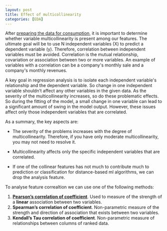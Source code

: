 ```yaml
---
layout: post
title: Effect of multicollinearity
categories: [EDA]
---
```


After [preparing the data for consumption](/a-data-science-framework/), it is important to determine whether variable multicollinearity is present among our features. The ultimate goal will be to use N independent variables (X) to predict a dependent variable (y). Therefore, correlation between independent variables must be avoided. Correlation is the mutual relationship, covariation or association between two or more variables. An example of variables with a correlation can be a company's monthly sale and a company's monthly revenues.

A key goal in regression analysis is to isolate each independent variable's relationship and the dependent variable. So change in one independent variable shouldn’t affect any other variables in the given data. As the severity of the multicollinearity increases, so do these problematic effects. So during the fitting of the model, a small change in one variable can lead to a significant amount of swing in the model output. However, these issues affect only those independent variables that are correlated.

As a summary, the key aspects are:

* The severity of the problems increases with the degree of multicollinearity. Therefore, if you have only moderate multicollinearity, you may not need to resolve it.

* Multicollinearity affects only the specific independent variables that are correlated.

* If one of the collinear features has not much to contribute much to prediction or classification for distance-based ml algorithms, we can drop the analysis feature.

To analyse feature correaltion we can use one of the following methods:

1. **[Pearson’s correlation of coefficient](/pearson/)**. Used to measure of the strength of a **linear** association between two variables.
2. **Spearman’s correlation of coefficient**. Non-parametric measure of the strength and direction of association that exists between two variables.
3. **Kendall’s Tau correlation of coefficient**. Non-parametric measure of relationships between columns of ranked data.